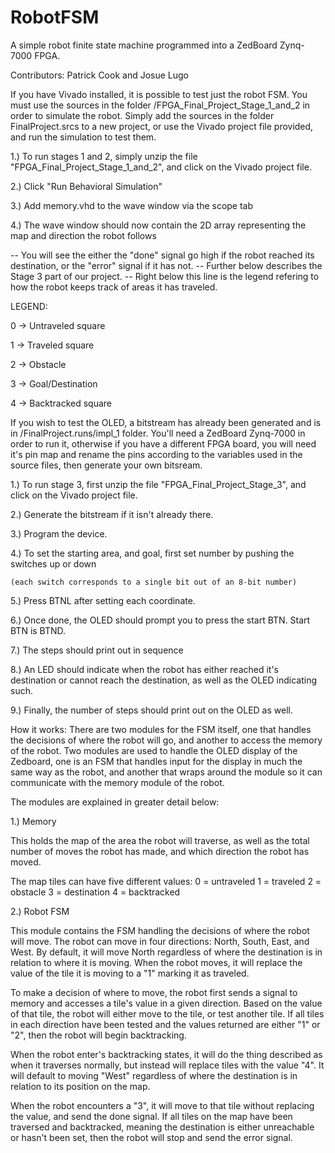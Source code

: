 # RobotFSM
A simple robot finite state machine programmed into a ZedBoard Zynq-7000 FPGA.

Contributors: Patrick Cook and Josue Lugo

If you have Vivado installed, it is possible to test just the robot FSM. You must use the sources
in the folder /FPGA_Final_Project_Stage_1_and_2 in order to simulate the robot. Simply add the sources
in the folder FinalProject.srcs to a new project, or use the Vivado project file provided, and run the 
simulation to test them.

1.) To run stages 1 and 2, simply unzip the file "FPGA_Final_Project_Stage_1_and_2", and click on the Vivado project file.

2.) Click "Run Behavioral Simulation"

3.) Add memory.vhd to the wave window via the scope tab

4.) The wave window should now contain the 2D array representing the map and direction the robot follows

-- You will see the either the "done" signal go high if the robot reached its destination, or the "error" signal if it has not.
-- Further below describes the Stage 3 part of our project. 
-- Right below this line is the legend refering to how the robot keeps track of areas it has traveled.

LEGEND:

0 -> Untraveled square

1 -> Traveled square

2 -> Obstacle

3 -> Goal/Destination

4 -> Backtracked square

If you wish to test the OLED, a bitstream has already been generated and 
is in /FinalProject.runs/impl_1 folder. You'll need a ZedBoard Zynq-7000 
in order to run it, otherwise if you have a different FPGA board, you will 
need it's pin map and rename the pins according to the variables used in the 
source files, then generate your own bitsream.

1.) To run stage 3, first unzip the file "FPGA_Final_Project_Stage_3", and click on the Vivado project file.

2.) Generate the bitstream if it isn't already there.

3.) Program the device.

4.) To set the starting area, and goal, first set number by pushing the switches up or down 
	
	(each switch corresponds to a single bit out of an 8-bit number)

5.) Press BTNL after setting each coordinate.

6.) Once done, the OLED should prompt you to press the start BTN. Start BTN is BTND.

7.) The steps should print out in sequence 

8.) An LED should indicate when the robot has either reached it's destination or cannot reach the destination, as well as the OLED indicating such.

9.) Finally, the number of steps should print out on the OLED as well. 

How it works:
There are two modules for the FSM itself, one that handles the decisions of where the robot
will go, and another to access the memory of the robot. Two modules are used to handle the OLED
display of the Zedboard, one is an FSM that handles input for the display in much the same way as 
the robot, and another that wraps around the module so it can communicate with the memory module of 
the robot.

The modules are explained in greater detail below:

1.) Memory

  This holds the map of the area the robot will traverse, as well as the total number of 
  moves the robot has made, and which direction the robot has moved.
  
  The map tiles can have five different values:
  0 = untraveled
  1 = traveled
  2 = obstacle
  3 = destination
  4 = backtracked
  
2.) Robot FSM

  This module contains the FSM handling the decisions of where the robot will move. The robot can
  move in four directions: North, South, East, and West. By default, it will move North regardless
  of where the destination is in relation to where it is moving. When the robot moves, it will replace
  the value of the tile it is moving to a "1" marking it as traveled.
  
  To make a decision of where to move, the robot first sends a signal to memory and accesses a tile's value
  in a given direction. Based on the value of that tile, the robot will either move to the tile, or test 
  another tile. If all tiles in each direction have been tested and the values returned are either "1" or "2", 
  then the robot will begin backtracking.
  
  When the robot enter's backtracking states, it will do the thing described as when it traverses normally, but 
  instead will replace tiles with the value "4". It will default to moving "West" regardless of where the
  destination is in relation to its position on the map.
  
  When the robot encounters a "3", it will move to that tile without replacing the value, and send the done signal.
  If all tiles on the map have been traversed and backtracked, meaning the destination is either unreachable or 
  hasn't been set, then the robot will stop and send the error signal.
